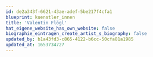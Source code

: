 ```yaml
---
id: de2a343f-6621-43ae-adef-5be217f4cfa1
blueprint: kuenstler_innen
title: 'Valentin Flögl'
hat_eigene_website_has_own_website: false
biographie_eintragen_create_artist_s_biography: false
updated_by: b1a43fd3-c865-4122-b6cc-50cfa81a1985
updated_at: 1653734727
---
```

